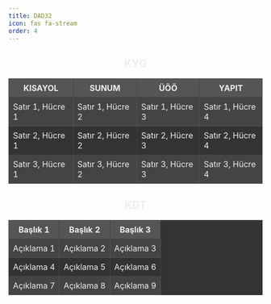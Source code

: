 ```yaml
---
title: DAD32
icon: fas fa-stream
order: 4
---
```


<div style="text-align: left; padding: 0; margin: 0;">
  <!-- KYG Tablosu -->
  <h2 style="text-align: center; color: #eee;">KYG</h2>
  <table style="border-collapse: collapse; background-color: #333; color: #eee; table-layout: fixed;">
    <thead>
      <tr style="background-color: #555;">
        <th style="border: 1px solid #444; padding: 8px; text-align: center;">KISAYOL</th>
        <th style="border: 1px solid #444; padding: 8px; text-align: center;">SUNUM</th>
        <th style="border: 1px solid #444; padding: 8px; text-align: center;">ÜÖÖ</th>
        <th style="border: 1px solid #444; padding: 8px; text-align: center;">YAPIT</th>
      </tr>
    </thead>
    <tbody>
      <tr style="background-color: #444;">
        <td style="border: 1px solid #555; padding: 8px;">Satır 1, Hücre 1</td>
        <td style="border: 1px solid #555; padding: 8px;">Satır 1, Hücre 2</td>
        <td style="border: 1px solid #555; padding: 8px;">Satır 1, Hücre 3</td>
        <td style="border: 1px solid #555; padding: 8px;">
          <a href="https://ornek1.com" target="_blank" style="color: #eee; text-decoration: none;">Satır 1, Hücre 4</a>
        </td>
      </tr>
      <tr style="background-color: #333;">
        <td style="border: 1px solid #444; padding: 8px;">Satır 2, Hücre 1</td>
        <td style="border: 1px solid #444; padding: 8px;">Satır 2, Hücre 2</td>
        <td style="border: 1px solid #444; padding: 8px;">Satır 2, Hücre 3</td>
        <td style="border: 1px solid #444; padding: 8px;">
          <a href="https://ornek2.com" target="_blank" style="color: #eee; text-decoration: none;">Satır 2, Hücre 4</a>
        </td>
      </tr>
      <tr style="background-color: #444;">
        <td style="border: 1px solid #555; padding: 8px;">Satır 3, Hücre 1</td>
        <td style="border: 1px solid #555; padding: 8px;">Satır 3, Hücre 2</td>
        <td style="border: 1px solid #555; padding: 8px;">Satır 3, Hücre 3</td>
        <td style="border: 1px solid #555; padding: 8px;">
          <a href="https://ornek3.com" target="_blank" style="color: #eee; text-decoration: none;">Satır 3, Hücre 4</a>
        </td>
      </tr>
    </tbody>
  </table>

  <!-- KDT Tablosu -->
  <h2 style="text-align: center; color: #eee;">KDT</h2>
  <table style="border-collapse: collapse; background-color: #333; color: #eee; table-layout: fixed;">
    <thead>
      <tr style="background-color: #555;">
        <th style="border: 1px solid #444; padding: 8px; text-align: center;">Başlık 1</th>
        <th style="border: 1px solid #444; padding: 8px; text-align: center;">Başlık 2</th>
        <th style="border: 1px solid #444; padding: 8px; text-align: center;">Başlık 3</th>
      </tr>
    </thead>
    <tbody>
      <tr style="background-color: #444;">
        <td style="border: 1px solid #555; padding: 8px;">Açıklama 1</td>
        <td style="border: 1px solid #555; padding: 8px;">Açıklama 2</td>
        <td style="border: 1px solid #555; padding: 8px;">
          <a href="https://ornek4.com" target="_blank" style="color: #eee; text-decoration: none;">Açıklama 3</a>
        </td>
      </tr>
      <tr style="background-color: #333;">
        <td style="border: 1px solid #444; padding: 8px;">Açıklama 4</td>
        <td style="border: 1px solid #444; padding: 8px;">Açıklama 5</td>
        <td style="border: 1px solid #444; padding: 8px;">
          <a href="https://ornek5.com" target="_blank" style="color: #eee; text-decoration: none;">Açıklama 6</a>
        </td>
      </tr>
      <tr style="background-color: #444;">
        <td style="border: 1px solid #555; padding: 8px;">Açıklama 7</td>
        <td style="border: 1px solid #555; padding: 8px;">Açıklama 8</td>
        <td style="border: 1px solid #555; padding: 8px;">
          <a href="https://ornek6.com" target="_blank" style="color: #eee; text-decoration: none;">Açıklama 9</a>
        </td>
      </tr>
    </tbody>
  </table>
</div>

